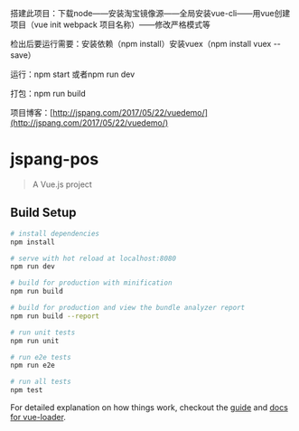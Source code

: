 搭建此项目：下载node——安装淘宝镜像源——全局安装vue-cli——用vue创建项目（vue init webpack 项目名称）——修改严格模式等

检出后要运行需要：安装依赖（npm install）安装vuex（npm install vuex --save）

运行：npm start 或者npm run dev

打包：npm run build

项目博客：[http://jspang.com/2017/05/22/vuedemo/](http://jspang.com/2017/05/22/vuedemo/)

# jspang-pos

> A Vue.js project

## Build Setup

``` bash
# install dependencies
npm install

# serve with hot reload at localhost:8080
npm run dev

# build for production with minification
npm run build

# build for production and view the bundle analyzer report
npm run build --report

# run unit tests
npm run unit

# run e2e tests
npm run e2e

# run all tests
npm test
```

For detailed explanation on how things work, checkout the [guide](http://vuejs-templates.github.io/webpack/) and [docs for vue-loader](http://vuejs.github.io/vue-loader).
